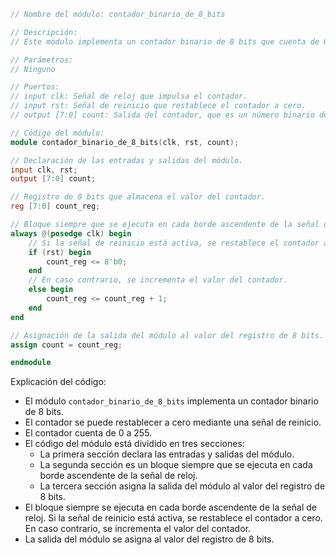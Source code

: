 ```verilog
// Nombre del módulo: contador_binario_de_8_bits

// Descripción:
// Este módulo implementa un contador binario de 8 bits que cuenta de 0 a 255. El contador se puede restablecer a cero mediante una señal de reinicio.

// Parámetros:
// Ninguno

// Puertos:
// input clk: Señal de reloj que impulsa el contador.
// input rst: Señal de reinicio que restablece el contador a cero.
// output [7:0] count: Salida del contador, que es un número binario de 8 bits.

// Código del módulo:
module contador_binario_de_8_bits(clk, rst, count);

// Declaración de las entradas y salidas del módulo.
input clk, rst;
output [7:0] count;

// Registro de 8 bits que almacena el valor del contador.
reg [7:0] count_reg;

// Bloque siempre que se ejecuta en cada borde ascendente de la señal de reloj.
always @(posedge clk) begin
    // Si la señal de reinicio está activa, se restablece el contador a cero.
    if (rst) begin
        count_reg <= 8'b0;
    end
    // En caso contrario, se incrementa el valor del contador.
    else begin
        count_reg <= count_reg + 1;
    end
end

// Asignación de la salida del módulo al valor del registro de 8 bits.
assign count = count_reg;

endmodule
```

Explicación del código:

* El módulo `contador_binario_de_8_bits` implementa un contador binario de 8 bits.
* El contador se puede restablecer a cero mediante una señal de reinicio.
* El contador cuenta de 0 a 255.
* El código del módulo está dividido en tres secciones:
    * La primera sección declara las entradas y salidas del módulo.
    * La segunda sección es un bloque siempre que se ejecuta en cada borde ascendente de la señal de reloj.
    * La tercera sección asigna la salida del módulo al valor del registro de 8 bits.
* El bloque siempre se ejecuta en cada borde ascendente de la señal de reloj. Si la señal de reinicio está activa, se restablece el contador a cero. En caso contrario, se incrementa el valor del contador.
* La salida del módulo se asigna al valor del registro de 8 bits.